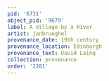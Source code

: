 ```yaml
---
pid: '6731'
object_pid: '9679'
label: A Village by a River
artist: janbrueghel
provenance_date: 19th century
provenance_location: Edinburgh
provenance_text: David Laing
collection: provenance
order: '2201'
---
```

